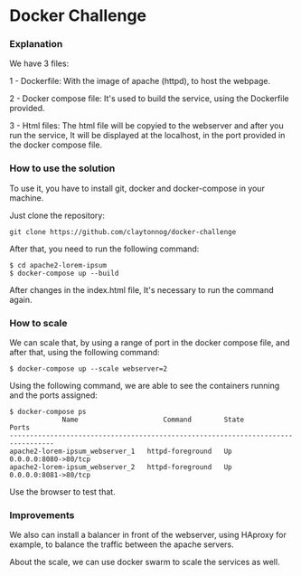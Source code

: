 # Docker Challenge

### Explanation
We have 3 files:

1 - Dockerfile:
With the image of apache (httpd), to host the webpage.

2 - Docker compose file:
It's used to build the service, using the Dockerfile provided.

3 - Html files:
The html file will be copyied to the webserver and after you run the service, It will be displayed at the localhost, in the port provided in the docker compose file.

### How to use the solution

To use it, you have to install git, docker and docker-compose in your machine.

Just clone the repository:
```
git clone https://github.com/claytonnog/docker-challenge
```

After that, you need to run the following command:
```
$ cd apache2-lorem-ipsum
$ docker-compose up --build
```

After changes in the index.html file, It's necessary to run the command again.

### How to scale

We can scale that, by using a range of port in the docker compose file, and after that, using the following command:
```
$ docker-compose up --scale webserver=2
```

Using the following command, we are able to see the containers running and the ports assigned:
```
$ docker-compose ps
             Name                     Command        State          Ports        
---------------------------------------------------------------------------------
apache2-lorem-ipsum_webserver_1   httpd-foreground   Up      0.0.0.0:8080->80/tcp
apache2-lorem-ipsum_webserver_2   httpd-foreground   Up      0.0.0.0:8081->80/tcp
```

Use the browser to test that.

### Improvements

We also can install a balancer in front of the webserver, using HAproxy for example, to balance the traffic between the apache servers.

About the scale, we can use docker swarm to scale the services as well.
